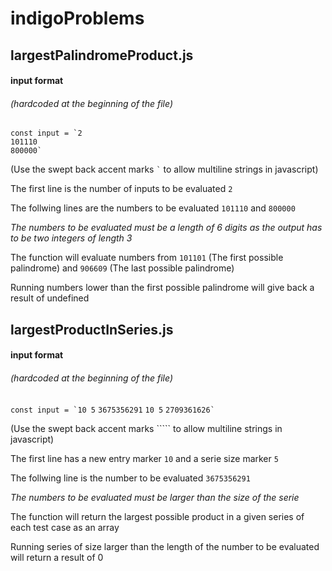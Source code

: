 # indigoProblems



## largestPalindromeProduct.js

#### input format
###### (hardcoded at the beginning of the file)

``const input = `2``  
                `101110`  
                ``800000` ``

(Use the swept back accent marks `` ` `` to allow multiline strings in javascript)

The first line is the number of inputs to be evaluated `2`

The follwing lines are the numbers to be evaluated `101110` and `800000`

*The numbers to be evaluated must be a length of 6 digits as the output has to be two integers of length 3*

The function will evaluate numbers from `101101` (The first possible palindrome) and `906609` (The last possible palindrome)

Running numbers lower than the first possible palindrome will give back a result of undefined 

## largestProductInSeries.js

#### input format
###### (hardcoded at the beginning of the file)

``const input = `10 5``
                `3675356291`
                `10 5`
                ``2709361626` ``

(Use the swept back accent marks ````` to allow multiline strings in javascript)

The first line has a new entry marker `10` and a serie size marker `5`

The follwing line is the number to be evaluated `3675356291`

*The numbers to be evaluated must be larger than the size of the serie*

The function will return the largest possible product in a given series of each test case as an array  

Running series of size larger than the length of the number to be evaluated will return a result of 0 
